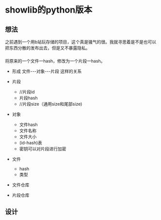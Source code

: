 # showlib的python版本

## 想法

之前遇到一个用b站玩存储的项目，这个真是骚气的很。我就寻思着是不是也可以把东西分散的发布出去，但是又不暴露隐私。



### 

将原来的一个文件一hash，修改为一个片段一hash。

* 形成 文件---对象---片段 这样的关系

* 片段
    * //片段id
    * 片段hash
    * //片段size（通用size和尾部size)

* 对象
    * 文件hash
    * 文件名称
    * 文件大小
    * (id-hash)表
    * 密钥可以对片段进行加密
* 文件
    * hash 
    * 类型
    
* 文件仓库
* 片段仓库
## 设计